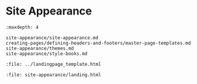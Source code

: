 # Site Appearance

```{toctree}
:maxdepth: 4

site-appearance/site-appearance.md
creating-pages/defining-headers-and-footers/master-page-templates.md
site-appearance/themes.md
site-appearance/style-books.md
```

```{raw} html
:file: ../landingpage_template.html
```

```{raw} html
:file: site-appearance/landing.html
```
